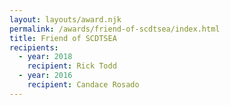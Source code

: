 ```yaml
---
layout: layouts/award.njk
permalink: /awards/friend-of-scdtsea/index.html
title: Friend of SCDTSEA
recipients:
  - year: 2018
    recipient: Rick Todd
  - year: 2016
    recipient: Candace Rosado
---
```


